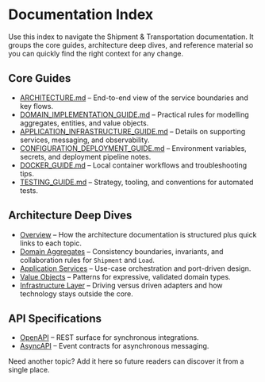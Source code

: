 # Documentation Index

Use this index to navigate the Shipment & Transportation documentation. It groups the core guides, architecture deep dives, and reference material so you can quickly find the right context for any change.

## Core Guides

- [ARCHITECTURE.md](../ARCHITECTURE.md) – End-to-end view of the service boundaries and key flows.
- [DOMAIN_IMPLEMENTATION_GUIDE.md](../DOMAIN_IMPLEMENTATION_GUIDE.md) – Practical rules for modelling aggregates, entities, and value objects.
- [APPLICATION_INFRASTRUCTURE_GUIDE.md](../APPLICATION_INFRASTRUCTURE_GUIDE.md) – Details on supporting services, messaging, and observability.
- [CONFIGURATION_DEPLOYMENT_GUIDE.md](../CONFIGURATION_DEPLOYMENT_GUIDE.md) – Environment variables, secrets, and deployment pipeline notes.
- [DOCKER_GUIDE.md](../DOCKER_GUIDE.md) – Local container workflows and troubleshooting tips.
- [TESTING_GUIDE.md](../TESTING_GUIDE.md) – Strategy, tooling, and conventions for automated tests.

## Architecture Deep Dives

- [Overview](./architecture/README.md) – How the architecture documentation is structured plus quick links to each topic.
- [Domain Aggregates](./architecture/aggregates.md) – Consistency boundaries, invariants, and collaboration rules for `Shipment` and `Load`.
- [Application Services](./architecture/application-services.md) – Use-case orchestration and port-driven design.
- [Value Objects](./architecture/value-objects.md) – Patterns for expressive, validated domain types.
- [Infrastructure Layer](./architecture/infrastructure-layer.md) – Driving versus driven adapters and how technology stays outside the core.

## API Specifications

- [OpenAPI](../openapi.yaml) – REST surface for synchronous integrations.
- [AsyncAPI](../asyncapi.yaml) – Event contracts for asynchronous messaging.

Need another topic? Add it here so future readers can discover it from a single place.
